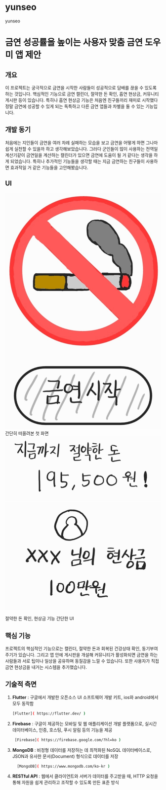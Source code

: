 # yunseo
yunseo

# 금연 성공률을 높이는 사용자 맞춤 금연 도우미 앱 제안

## 개요
이 프로젝트는 궁극적으로 금연을 시작한 사람들이 성공적으로 담배를 끊을 수 있도록 하는 것입니다. 핵심적인 기능으로 금연 캘린더, 절약한 돈 확인, 흡연 현상금, 커뮤니티 게시판 등이 있습니다. 특히나 흡연 현상금 기능은 처음엔 친구들끼리 재미로 시작했다 정말 금연에 성공할 수 있게 되는 독특하고 다른 금연 앱들과 차별을 둘 수 있는 기능입니다. 

## 개발 동기
처음에는 지인들이 금연을 여러 차례 실패하는 모습을 보고 금연을 어떻게 하면 그나마 쉽게 실천할 수 있을까 하고 생각해보았습니다. 그러다 군인들이 많이 사용하는 전역일 계산기같이 금연일을 계산하는 캘린더가 있으면 금연에 도움이 될 거 같다는 생각을 하게 되었습니다. 특히나 추가적인 기능들을 생각할 때는 지금 금연하는 친구들이 사용하면 효과적일 거 같은 기능들을 고안해봤습니다.

## UI
![UI 1](https://github.com/mahaban/yunseo/blob/main/%EA%B7%B8%EB%A6%BC%201.jpg)
간단히 떠올려본 첫 화면
![UI 2](https://github.com/mahaban/yunseo/blob/main/%EA%B7%B8%EB%A6%BC%202.jpg)
![UI 3](https://github.com/mahaban/yunseo/blob/main/%EA%B7%B8%EB%A6%BC%203.jpg)

절약한 돈 확인, 현상금 기능 간단한 UI

## 핵심 기능
프로젝트의 핵심적인 기능으로는 캘린더, 절약한 돈과 회복된 건강상태 확인, 동기부여 주기가 있습니다. 그리고 앱 안에 게시판을 개설해 커뮤니티가 활성화되면 금연을 하는 사람들과 서로 팁이나 일상을 공유하며 동질감을 느낄 수 있습니다. 또한 사용자가 직접 금연 현상금을 내거는 시스템을 추가했습니다. 

## 기술적 측면
1. **Flutter** : 구글에서 개발한 오픈소스 UI 소프트웨어 개발 키트, ios와 android에서 모두 동작함
   ```bash
   [Flutter]( https://flutter.dev/ )
2. **Firebase** : 구글이 제공하는 모바일 및 웹 애플리케이션 개발 플랫폼으로, 실시간 데이터베이스, 인증, 호스팅, 푸시 알림 등의 기능을 제공
    ```bash
     [Firebase]( https://firebase.google.com/?hl=ko )
4. **MongoDB** : 비정형 데이터를 저장하는 데 최적화된 NoSQL 데이터베이스로, JSON과 유사한 문서(Document) 형식으로 데이터를 저장
   ```bash
     [MongoDB]( https://www.mongodb.com/ko-kr ) 
4. **RESTful API** : 웹에서 클라이언트와 서버가 데이터를 주고받을 때, HTTP 요청을 통해 자원을 쉽게 관리하고 조작할 수 있도록 만든 표준 방식


